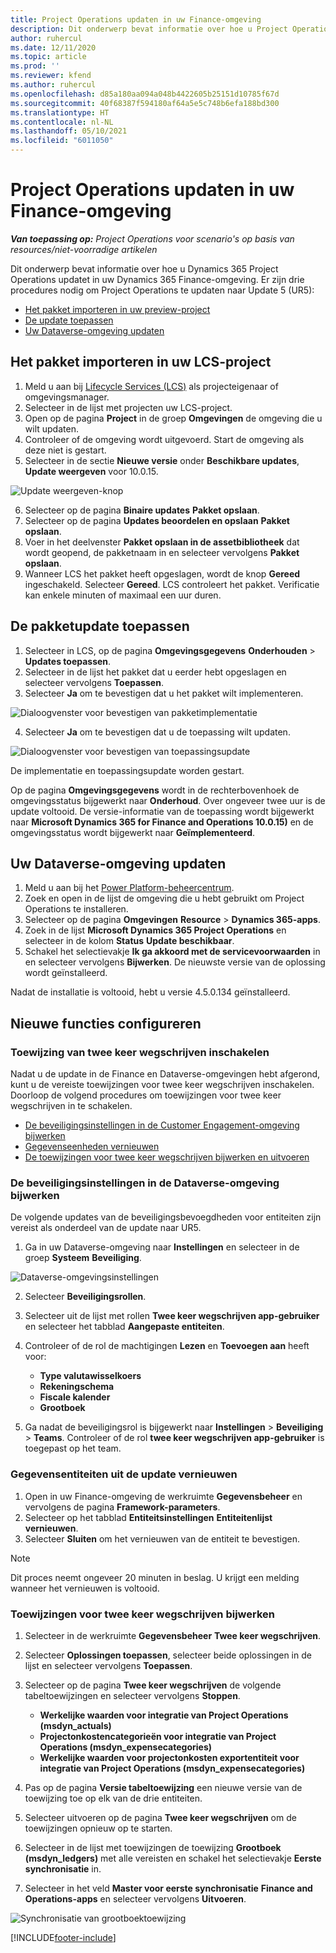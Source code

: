 ```yaml
---
title: Project Operations updaten in uw Finance-omgeving
description: Dit onderwerp bevat informatie over hoe u Project Operations updatet in uw Dynamics 365 Finance-omgeving.
author: ruhercul
ms.date: 12/11/2020
ms.topic: article
ms.prod: ''
ms.reviewer: kfend
ms.author: ruhercul
ms.openlocfilehash: d85a180aa094a048b4422605b25151d10785f67d
ms.sourcegitcommit: 40f68387f594180af64a5e5c748b6efa188bd300
ms.translationtype: HT
ms.contentlocale: nl-NL
ms.lasthandoff: 05/10/2021
ms.locfileid: "6011050"
---
```

# <a name="update-project-operations-in-your-finance-environment"></a>Project Operations updaten in uw Finance-omgeving

_**Van toepassing op:** Project Operations voor scenario's op basis van resources/niet-voorradige artikelen_


Dit onderwerp bevat informatie over hoe u Dynamics 365 Project Operations updatet in uw Dynamics 365 Finance-omgeving. Er zijn drie procedures nodig om Project Operations te updaten naar Update 5 (UR5):

- [Het pakket importeren in uw preview-project](#import)
- [De update toepassen](#apply)
- [Uw Dataverse-omgeving updaten](#update)

## <a name="import-the-package-into-your-lcs-project"></a><a name="import"></a>Het pakket importeren in uw LCS-project

1. Meld u aan bij [Lifecycle Services (LCS)](https://lcs.dynamics.com/) als projecteigenaar of omgevingsmanager.
2. Selecteer in de lijst met projecten uw LCS-project.
3. Open op de pagina **Project** in de groep **Omgevingen** de omgeving die u wilt updaten.
4. Controleer of de omgeving wordt uitgevoerd. Start de omgeving als deze niet is gestart.
5. Selecteer in de sectie **Nieuwe versie** onder **Beschikbare updates**, **Update weergeven** voor 10.0.15.

![Update weergeven-knop](media/view-update.png)

6. Selecteer op de pagina **Binaire updates** **Pakket opslaan**.
7. Selecteer op de pagina **Updates beoordelen en opslaan** **Pakket opslaan**.
8. Voer in het deelvenster **Pakket opslaan in de assetbibliotheek** dat wordt geopend, de pakketnaam in en selecteer vervolgens **Pakket opslaan**.
9. Wanneer LCS het pakket heeft opgeslagen, wordt de knop **Gereed** ingeschakeld. Selecteer **Gereed**. LCS controleert het pakket. Verificatie kan enkele minuten of maximaal een uur duren.


## <a name="apply-the-package-update"></a><a name="apply"></a>De pakketupdate toepassen

1. Selecteer in LCS, op de pagina **Omgevingsgegevens** **Onderhouden** > **Updates toepassen**.
2. Selecteer in de lijst het pakket dat u eerder hebt opgeslagen en selecteer vervolgens **Toepassen**.
3. Selecteer **Ja** om te bevestigen dat u het pakket wilt implementeren.

![Dialoogvenster voor bevestigen van pakketimplementatie](media/confirm-package-deployment.png)

4. Selecteer **Ja** om te bevestigen dat u de toepassing wilt updaten.

![Dialoogvenster voor bevestigen van toepassingsupdate](media/confirm-application-update.png)

De implementatie en toepassingsupdate worden gestart. 

Op de pagina **Omgevingsgegevens** wordt in de rechterbovenhoek de omgevingsstatus bijgewerkt naar **Onderhoud**. Over ongeveer twee uur is de update voltooid. De versie-informatie van de toepassing wordt bijgewerkt naar **Microsoft Dynamics 365 for Finance and Operations 10.0.15)** en de omgevingsstatus wordt bijgewerkt naar **Geïmplementeerd**.


## <a name="update-your-dataverse-environment"></a><a name="update"></a>Uw Dataverse-omgeving updaten

1. Meld u aan bij het [Power Platform-beheercentrum](https://admin.powerplatform.com/).
2. Zoek en open in de lijst de omgeving die u hebt gebruikt om Project Operations te installeren.
3. Selecteer op de pagina **Omgevingen** **Resource** > **Dynamics 365-apps**.
4. Zoek in de lijst **Microsoft Dynamics 365 Project Operations** en selecteer in de kolom **Status** **Update beschikbaar**.
5. Schakel het selectievakje **Ik ga akkoord met de servicevoorwaarden** in en selecteer vervolgens **Bijwerken**. De nieuwste versie van de oplossing wordt geïnstalleerd.

Nadat de installatie is voltooid, hebt u versie 4.5.0.134 geïnstalleerd.

## <a name="configure-new-features"></a>Nieuwe functies configureren

### <a name="enable-dual-write-mapping"></a>Toewijzing van twee keer wegschrijven inschakelen

Nadat u de update in de Finance en Dataverse-omgevingen hebt afgerond, kunt u de vereiste toewijzingen voor twee keer wegschrijven inschakelen. Doorloop de volgend procedures om toewijzingen voor twee keer wegschrijven in te schakelen.

- [De beveiligingsinstellingen in de Customer Engagement-omgeving bijwerken](#security)
- [Gegevenseenheden vernieuwen](#refresh)
- [De toewijzingen voor twee keer wegschrijven bijwerken en uitvoeren](#run)

### <a name="update-security-settings-on-the-dataverse-environment"></a><a name="security"></a>De beveiligingsinstellingen in de Dataverse-omgeving bijwerken

De volgende updates van de beveiligingsbevoegdheden voor entiteiten zijn vereist als onderdeel van de update naar UR5.

1. Ga in uw Dataverse-omgeving naar **Instellingen** en selecteer in de groep **Systeem** **Beveiliging**.

![Dataverse-omgevingsinstellingen](media/Picture21.png)

2. Selecteer **Beveiligingsrollen**.
3. Selecteer uit de lijst met rollen **Twee keer wegschrijven app-gebruiker** en selecteer het tabblad **Aangepaste entiteiten**. 
4. Controleer of de rol de machtigingen **Lezen** en **Toevoegen aan** heeft voor:

      - **Type valutawisselkoers**
      - **Rekeningschema** 
      - **Fiscale kalender** 
      - **Grootboek**

5. Ga nadat de beveiligingsrol is bijgewerkt naar **Instellingen** > **Beveiliging** > **Teams**. Controleer of de rol **twee keer wegschrijven app-gebruiker** is toegepast op het team. 

### <a name="refresh-data-entities-from-the-update"></a><a name="refresh"></a>Gegevensentiteiten uit de update vernieuwen

1. Open in uw Finance-omgeving de werkruimte **Gegevensbeheer** en vervolgens de pagina **Framework-parameters**.
2. Selecteer op het tabblad **Entiteitsinstellingen** **Entiteitenlijst vernieuwen**.
3. Selecteer **Sluiten** om het vernieuwen van de entiteit te bevestigen.

 > [!NOTE]
 > Dit proces neemt ongeveer 20 minuten in beslag. U krijgt een melding wanneer het vernieuwen is voltooid.

### <a name="update-dual-write-mappings"></a><a name="run"></a>Toewijzingen voor twee keer wegschrijven bijwerken

1. Selecteer in de werkruimte **Gegevensbeheer** **Twee keer wegschrijven**.
2. Selecteer **Oplossingen toepassen**, selecteer beide oplossingen in de lijst en selecteer vervolgens **Toepassen**.
3. Selecteer op de pagina **Twee keer wegschrijven** de volgende tabeltoewijzingen en selecteer vervolgens **Stoppen**.

    - **Werkelijke waarden voor integratie van Project Operations (msdyn_actuals)**
    - **Projectonkostencategorieën voor integratie van Project Operations (msdyn_expensecategories)**
    - **Werkelijke waarden voor projectonkosten exportentiteit voor integratie van Project Operations (msdyn_expensecategories)**

4. Pas op de pagina **Versie tabeltoewijzing** een nieuwe versie van de toewijzing toe op elk van de drie entiteiten.
5. Selecteer uitvoeren op de pagina **Twee keer wegschrijven** om de toewijzingen opnieuw op te starten.
6. Selecteer in de lijst met toewijzingen de toewijzing **Grootboek (msdyn_ledgers)** met alle vereisten en schakel het selectievakje **Eerste synchronisatie** in. 
7. Selecteer in het veld **Master voor eerste synchronisatie** **Finance and Operations-apps** en selecteer vervolgens **Uitvoeren**.
 
 ![Synchronisatie van grootboektoewijzing](media/DW6.png)
 


[!INCLUDE[footer-include](../includes/footer-banner.md)]